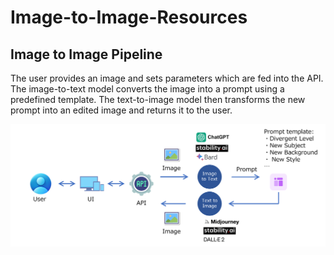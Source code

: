 # Image-to-Image-Resources

## Image to Image Pipeline
The user provides an image and sets parameters which are fed into the API. The image-to-text model converts the image into a prompt using a predefined template. The text-to-image model then transforms the new prompt into an edited image and returns it to the user.

<img src="https://github.com/jingwora/Generative-AI-Ultimate-Resources/blob/main/images/Image-to-Image-Resources/Image-to-Image-Pipeline.png?raw=true" width="900"/>
